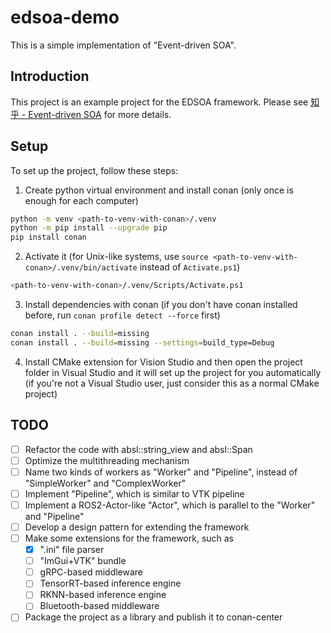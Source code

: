 # edsoa-demo

This is a simple implementation of "Event-driven SOA".

## Introduction

This project is an example project for the EDSOA framework. Please see [知乎 - Event-driven SOA](https://zhuanlan.zhihu.com/p/687635384) for more details. 

## Setup

To set up the project, follow these steps:

1. Create python virtual environment and install conan (only once is enough for each computer)
```bash
python -m venv <path-to-venv-with-conan>/.venv
python -m pip install --upgrade pip
pip install conan
```
2. Activate it (for Unix-like systems, use `source <path-to-venv-with-conan>/.venv/bin/activate` instead of `Activate.ps1`)
```bash
<path-to-venv-with-conan>/.venv/Scripts/Activate.ps1
```
3. Install dependencies with conan (if you don't have conan installed before, run `conan profile detect --force` first)
```bash
conan install . --build=missing
conan install . --build=missing --settings=build_type=Debug
```
4. Install CMake extension for Vision Studio and then open the project folder in Visual Studio and it will set up the project for you automatically (if you're not a Visual Studio user, just consider this as a normal CMake project)


## TODO

- [ ] Refactor the code with absl::string_view and absl::Span
- [ ] Optimize the multithreading mechanism
- [ ] Name two kinds of workers as "Worker" and "Pipeline", instead of "SimpleWorker" and "ComplexWorker"
- [ ] Implement "Pipeline", which is similar to VTK pipeline
- [ ] Implement a ROS2-Actor-like "Actor", which is parallel to the "Worker" and "Pipeline"
- [ ] Develop a design pattern for extending the framework
- [ ] Make some extensions for the framework, such as
  - [x] ".ini" file parser
  - [ ] "ImGui+VTK" bundle
  - [ ] gRPC-based middleware
  - [ ] TensorRT-based inference engine
  - [ ] RKNN-based inference engine
  - [ ] Bluetooth-based middleware
- [ ] Package the project as a library and publish it to conan-center
